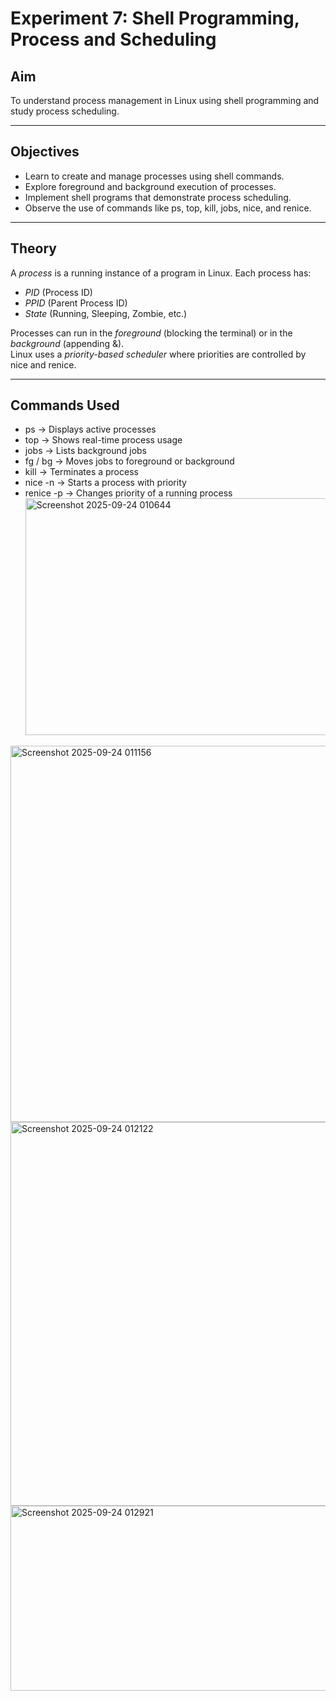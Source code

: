 # Experiment 7: Shell Programming, Process and Scheduling

## Aim
To understand process management in Linux using shell programming and study process scheduling.

---

## Objectives
- Learn to create and manage processes using shell commands.  
- Explore foreground and background execution of processes.  
- Implement shell programs that demonstrate process scheduling.  
- Observe the use of commands like ps, top, kill, jobs, nice, and renice.

---

## Theory
A *process* is a running instance of a program in Linux. Each process has:
- *PID* (Process ID)  
- *PPID* (Parent Process ID)  
- *State* (Running, Sleeping, Zombie, etc.)  

Processes can run in the *foreground* (blocking the terminal) or in the *background* (appending &).  
Linux uses a *priority-based scheduler* where priorities are controlled by nice and renice.  

---

## Commands Used
- ps → Displays active processes  
- top → Shows real-time process usage  
- jobs → Lists background jobs  
- fg / bg → Moves jobs to foreground or background  
- kill <pid> → Terminates a process  
- nice -n <value> <command> → Starts a process with priority  
- renice <value> -p <pid> → Changes priority of a running process<img width="839" height="379" alt="Screenshot 2025-09-24 010644" src="https://gist.github.com/user-attachments/assets/adc0551b-1d8b-4dfd-b733-37c51488beac" />
<img width="815" height="602" alt="Screenshot 2025-09-24 011156" src="https://gist.github.com/user-attachments/assets/cb31d049-243e-4ec8-8bb6-4f065ad0b43a" />
<img width="838" height="614" alt="Screenshot 2025-09-24 012122" src="https://gist.github.com/user-attachments/assets/3bb670f3-447c-46fe-8b32-0b05a68bcbfe" />
<img width="673" height="296" alt="Screenshot 2025-09-24 012921" src="https://gist.github.com/user-attachments/assets/35fca641-5ad8-4570-b49a-6dbf730d1654" />
